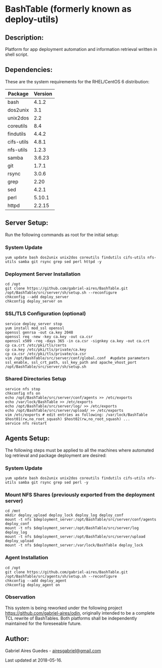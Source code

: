 # BashTable (formerly known as deploy-utils)

## Description:

Platform for app deployment automation and information retrieval written in shell script.

## Dependencies:

These are the system requirements for the RHEL/CentOS 6 distribution:

**Package**|**Version**
----------|----------
bash      |     4.1.2
dos2unix  |       3.1
unix2dos  |       2.2
coreutils |       8.4
findutils |     4.4.2
cifs-utils|     4.8.1
nfs-utils |     1.2.3
samba     |    3.6.23
git       |     1.7.1
rsync     |     3.0.6
grep      |      2.20
sed       |     4.2.1
perl      |    5.10.1
httpd     |    2.2.15

## Server Setup:

Run the following commands as root for the initial setup:

### System Update
```
yum update bash dos2unix unix2dos coreutils findutils cifs-utils nfs-utils samba git rsync grep sed perl httpd -y
```

### Deployment Server Installation
```
cd /opt
git clone https://github.com/gabriel-aires/BashTable.git
/opt/BashTable/src/server/sh/setup.sh --reconfigure
chkconfig --add deploy_server
chkconfig deploy_server on
```

### SSL/TLS Configuration (optional)
```
service deploy_server stop
yum install mod_ssl openssl
openssl genrsa -out ca.key 2048
openssl req -new -key ca.key -out ca.csr
openssl x509 -req -days 365 -in ca.csr -signkey ca.key -out ca.crt
cp ca.crt /etc/pki/tls/certs
cp ca.key /etc/pki/tls/private/ca.key
cp ca.csr /etc/pki/tls/private/ca.csr
vim /opt/BashTable/src/server/conf/global.conf  #update parameters ssl_enable, ssl_crt_path, ssl_key_path and apache_vhost_port
/opt/BashTable/src/server/sh/setup.sh
```

### Shared Directories Setup
```
service nfs stop
chkconfig nfs on
echo /opt/BashTable/src/server/conf/agents >> /etc/exports
echo /var/lock/BashTable >> /etc/exports
echo /opt/BashTable/src/server/log/ >> /etc/exports
echo /opt/BashTable/src/server/upload/ >> /etc/exports
vim /etc/exports # edit entries as following: /var/lock/BashTable $host01(rw,no_root_squash) $host02(rw,no_root_squash) ...
service nfs restart
```

## Agents Setup:

The following steps must be applied to all the machines where automated log retrieval and package deployment are desired:

### System Update
```
yum update bash dos2unix unix2dos coreutils findutils cifs-utils nfs-utils samba git rsync grep sed perl -y
```

### Mount NFS Shares (previously exported from the deployment server)
```
cd /mnt
mkdir deploy_upload deploy_lock deploy_log deploy_conf
mount -t nfs $deployment_server:/opt/BashTable/src/server/conf/agents deploy_conf
mount -t nfs $deployment_server:/opt/BashTable/src/server/log deploy_log
mount -t nfs $deployment_server:/opt/BashTable/src/server/upload deploy_upload
mount -t nfs $deployment_server:/var/lock/BashTable deploy_lock
```

### Agent Installation
```
cd /opt
git clone https://github.com/gabriel-aires/BashTable.git
/opt/BashTable/src/agents/sh/setup.sh --reconfigure
chkconfig --add deploy_agent
chkconfig deploy_agent on
```

### Observation

This system is being reworked under the following project https://github.com/gabriel-aires/odin, originally intended to be a complete TCL rewrite of BashTables. Both platforms shall be independently maintained for the foreseeable future.

## Author:

Gabriel Aires Guedes - airesgabriel@gmail.com

Last updated at 2018-05-16.
